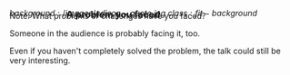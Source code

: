 $background:/images/edison-quote.jpg$
$class:fit-background$

<h3 class="right" style="margin: -30px 100px">
  A problem you faced
</h3>

Note:
What problems or challenges have you faced?

Someone in the audience is probably facing it, too. 

Even if you haven't completely solved the problem, the talk could still be very interesting.


